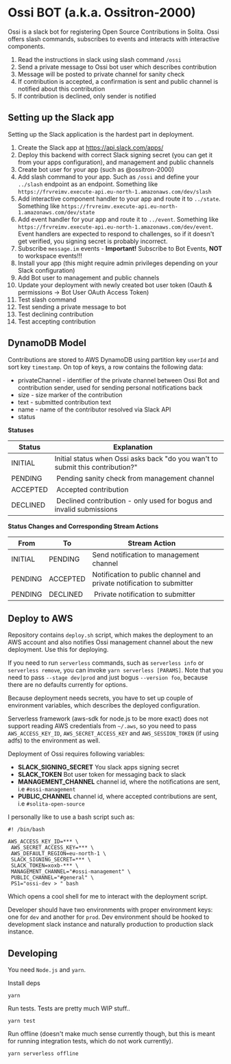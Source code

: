 # Ossi BOT (a.k.a. Ossitron-2000)

Ossi is a slack bot for registering Open Source Contributions in Solita. Ossi offers slash commands, subscribes to events and interacts with interactive components.

1. Read the instructions in slack using slash command `/ossi`
2. Send a private message to Ossi bot user which describes contribution
3. Message will be posted to private channel for sanity check
4. If contribution is accepted, a confirmation is sent and public channel is notified about this contribution
5. If contribution is declined, only sender is notified

## Setting up the Slack app

Setting up the Slack application is the hardest part in deployment.

1. Create the Slack app at https://api.slack.com/apps/
2. Deploy this backend with correct Slack signing secret (you can get it from your apps configuration), and management and public channels
3. Create bot user for your app (such as @ossitron-2000)
4. Add slash command to your app. Such as `/ossi` and define your `../slash` endpoint as an endpoint. Something like `https://frvreimv.execute-api.eu-north-1.amazonaws.com/dev/slash`
5. Add interactive component handler to your app and route it to `../state`. Something like `https://frvreimv.execute-api.eu-north-1.amazonaws.com/dev/state`
6. Add event handler for your app and route it to `../event`. Something like `https://frvreimv.execute-api.eu-north-1.amazonaws.com/dev/event`. Event handlers are expected to respond to challenges, so if it doesn't get verified, you signing secret is probably incorrect.
7. Subscribe `message.im` events - **Important!** Subscribe to Bot Events, **NOT** to workspace events!!!
8. Install your app (this might require admin privileges depending on your Slack configuration)
9. Add Bot user to  management and public channels
10. Update your deployment with newly created bot user token (Oauth & permissions -> Bot User OAuth Access Token)
11. Test slash command
12. Test sending a private message to bot
13. Test declining contribution
14. Test accepting contribution

## DynamoDB Model

Contributions are stored to AWS DynamoDB using partition key `userId` and sort key `timestamp`. On top of keys, a row contains the following data:

* privateChannel - identifier of the private channel between Ossi Bot and contribution sender, used for sending personal notifications back
* size - size marker of the contribution
* text - submitted contribution text
* name - name of the contributor resolved via Slack API
* status

**Statuses**

| Status          | Explanation                                                                    |
| --------------- | ------------------------------------------------------------------------------ |
| INITIAL         | Initial status when Ossi asks back "do you wan't to submit this contribution?" |
| PENDING         | Pending sanity check from management channel                                   |
| ACCEPTED        | Accepted contribution                                                          |
| DECLINED        | Declined contribution - only used for bogus and invalid submissions            |

**Status Changes and Corresponding Stream Actions**

| From       | To       | Stream Action                                                         |
| ---------- | -------- | --------------------------------------------------------------------- |
| INITIAL    | PENDING  | Send notification to management channel                               |
| PENDING    | ACCEPTED | Notification to public channel and private notification to submitter  |
| PENDING    | DECLINED | Private notification to submitter                                     |


## Deploy to AWS

Repository contains `deploy.sh` script, which makes the deployment to an AWS account and also notifies Ossi management channel about the new deployment. Use this for deploying.

If you need to run `serverless` commands, such as `serverless info` or `serverless remove`, you can invoke `yarn serverless [PARAMS]`. Note that you need to pass `--stage dev|prod` and just bogus `--version foo`, because there are no defaults currently for options.

Because deployment needs secrets, you have to set up couple of environment variables, which describes the deployed configuration.

Serverless framework (aws-sdk for node.js to be more exact) does not support reading AWS credentials from `~/.aws`, so you need to pass
`AWS_ACCESS_KEY_ID`, `AWS_SECRET_ACCESS_KEY` and `AWS_SESSION_TOKEN` (if using adfs) to the environment as well.

Deployment of Ossi requires following variables:

* **SLACK_SIGNING_SECRET** You slack apps signing secret
* **SLACK_TOKEN** Bot user token for messaging back to slack
* **MANAGEMENT_CHANNEL** channel id, where the notifications are sent, i.e `#ossi-management`
* **PUBLIC_CHANNEL** channel id, where accepted contributions are sent, i.e `#solita-open-source`

I personally like to use a bash script such as:

```
#! /bin/bash

AWS_ACCESS_KEY_ID=*** \
 AWS_SECRET_ACCESS_KEY=*** \
 AWS_DEFAULT_REGION=eu-north-1 \
 SLACK_SIGNING_SECRET=*** \
 SLACK_TOKEN=xoxb-*** \
 MANAGEMENT_CHANNEL="#ossi-management" \
 PUBLIC_CHANNEL="#general" \
 PS1="ossi-dev > " bash
```

Which opens a cool shell for me to interact with the deployment script.

Developer should have two environments with proper environment keys: one for `dev` and another for `prod`. Dev environment should be hooked
to development slack instance and naturally production to production slack instance.

## Developing

You need `Node.js` and `yarn`.

Install deps

```
yarn
```

Run tests. Tests are pretty much WIP stuff..

```
yarn test
```

Run offline (doesn't make much sense currently though, but this
is meant for running integration tests, which do not work currently).

```
yarn serverless offline
```
